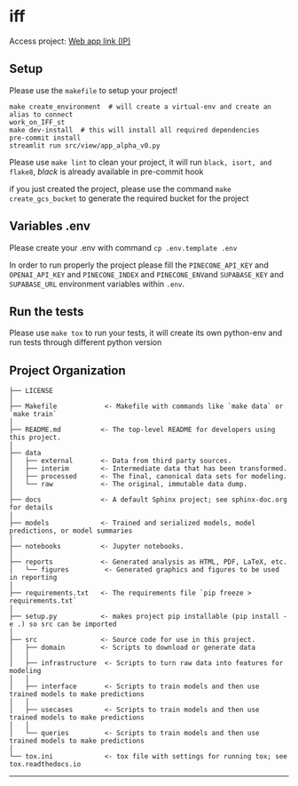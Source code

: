 iff
==============================

Access project: [Web app link (IP)](https://mia-iff-st.streamlit.app/)

Setup
------------
Please use the `makefile` to setup your project!

    make create_environment  # will create a virtual-env and create an alias to connect
    work_on_IFF_st
    make dev-install  # this will install all required dependencies
    pre-commit install
    streamlit run src/view/app_alpha_v0.py

Please use `make lint` to clean your project, it will run `black, isort, and flake8`, *black* is already available in pre-commit hook

if you just created the project, please use the command `make create_gcs_bucket` to generate the required bucket for the project

Variables .env
------------
Please create your .env with command `cp .env.template .env`

In order to run properly the project please fill the ``PINECONE_API_KEY`` and ``OPENAI_API_KEY`` and ``PINECONE_INDEX`` and ``PINECONE_ENV``and ``SUPABASE_KEY`` and ``SUPABASE_URL``
environment variables within `.env`.

Run the tests
------------
Please use `make tox` to run your tests, it will create its own python-env and run tests through different python version

Project Organization
------------

    ├── LICENSE
    │
    ├── Makefile            <- Makefile with commands like `make data` or `make train`
    │
    ├── README.md          <- The top-level README for developers using this project.
    │
    ├── data
    │   ├── external       <- Data from third party sources.
    │   ├── interim        <- Intermediate data that has been transformed.
    │   ├── processed      <- The final, canonical data sets for modeling.
    │   └── raw            <- The original, immutable data dump.
    │
    ├── docs               <- A default Sphinx project; see sphinx-doc.org for details
    │
    ├── models             <- Trained and serialized models, model predictions, or model summaries
    │
    ├── notebooks          <- Jupyter notebooks.
    │
    ├── reports            <- Generated analysis as HTML, PDF, LaTeX, etc.
    │   └── figures         <- Generated graphics and figures to be used in reporting
    │
    ├── requirements.txt   <- The requirements file `pip freeze > requirements.txt`
    │
    ├── setup.py           <- makes project pip installable (pip install -e .) so src can be imported
    │
    ├── src                <- Source code for use in this project.
    │   ├── domain         <- Scripts to download or generate data
    │   │
    │   ├── infrastructure  <- Scripts to turn raw data into features for modeling
    │   │
    │   ├── interface       <- Scripts to train models and then use trained models to make predictions
    │   │
    │   ├── usecases        <- Scripts to train models and then use trained models to make predictions
    │   │
    │   └── queries         <- Scripts to train models and then use trained models to make predictions
    │
    └── tox.ini             <- tox file with settings for running tox; see tox.readthedocs.io
--------
